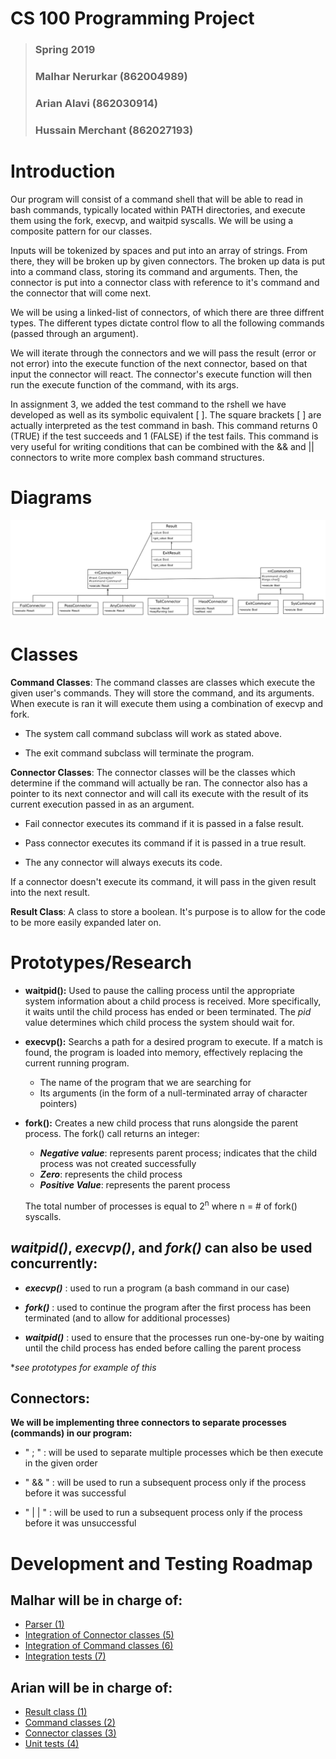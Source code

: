 # CS 100 Programming Project
> ### Spring 2019
> ### Malhar Nerurkar (862004989) 
> ### Arian Alavi (862030914) 
> ### Hussain Merchant (862027193)

# Introduction
Our program will consist of a command shell that
will be able to read in bash commands, typically located within PATH directories, and execute them using the fork, execvp, and waitpid syscalls. We will be using a composite pattern for our classes.

Inputs will be tokenized by spaces and put into an array of strings. From there, they will be broken up by given connectors. The broken up data is put into a command class, storing its command and arguments. Then, the connector is put into a connector class with reference to it's command and the connector that will come next.

We will be using a linked-list of connectors, of which there are three diffrent types. The different types dictate control flow to all the following commands (passed through an argument).

We will iterate through the connectors and we will pass the result (error or not error) into the execute function of the next connector, based on that input the connector will react. The connector's execute function will then run the execute function of the command, with its args.

In assignment 3, we added the test command to the rshell we have developed as well as its symbolic equivalent [ ]. The square brackets [ ] are actually interpreted as the test command in bash. This command returns 0 (TRUE) if the test succeeds and 1 (FALSE) if the test fails. This command is very useful for writing conditions that can be combined with the && and || connectors to write more complex bash command structures.

# Diagrams
![UML](images/CS100-Assignment_2-UML.jpg)
# Classes

**Command Classes**:
The command classes are classes which execute the given user's commands. They will store the command, and its arguments. When execute is ran it will execute them using a combination of execvp and fork. 

* The system call command subclass will work as stated above.

* The exit command subclass will terminate the program.

**Connector Classes**:
The connector classes will be the classes which determine if the command will actually be ran. The connector also has a pointer to its next connector and will call its execute with the result of its current execution passed in as an argument. 

* Fail connector executes its command if it is passed in a false result.

* Pass connector executes its command if it is passed in a true result.

* The any connector will always executs its code.

If a connector doesn't execute its command, it will pass in the given result into the next result.

**Result Class**:
    A class to store a boolean. It's purpose is to allow for the code to be more easily expanded later on.



# Prototypes/Research
* **waitpid():** Used to pause the calling process until the appropriate system information about a child process is received. More specifically, it waits until the child process has ended or been terminated. The *pid* value determines which child process the system should wait for.

* **execvp():** Searchs a path for a desired program to execute. If a match is found, the program is loaded into memory, effectively replacing the current running program.
    * The name of the program that we are searching for
    * Its arguments (in the form of a null-terminated array of character pointers)
* **fork():** Creates a new child process that runs alongside the parent process. The fork() call returns an integer: 
    * ***Negative value***: represents parent process; indicates that the child process was not created successfully
    * ***Zero***: represents the child process
    * ***Positive Value***: represents the parent process

    The total number of processes is equal to 2<sup>n</sup> where n = # of fork() syscalls.

## ***waitpid()*, *execvp()*, and *fork()* can also be used concurrently:**
* ***execvp()*** : used to run a program (a bash command in our case)

* ***fork()*** : used to continue the program after the first process has been terminated (and to allow for additional processes)
* ***waitpid()*** :  used to ensure that the processes run one-by-one by waiting until the child process has ended before calling the parent process 

**see prototypes for example of this*

## **Connectors:**
**We will be implementing three connectors to separate processes (commands) in our program:**
*  " ; " : will be used to separate multiple processes which be then execute in the given order

* " && " : will be used to run a subsequent process only if the process before it was successful

* " | | " : will be used to run a subsequent process only if the process before it was unsuccessful 


# Development and Testing Roadmap
## Malhar will be in charge of:
* [Parser (1)](https://github.com/cs100/spring-2019-assignment-echo-ping-ping-ping/issues/1)
* [Integration of Connector classes (5)](https://github.com/cs100/spring-2019-assignment-echo-ping-ping-ping/issues/2)
* [Integration of Command classes (6)](https://github.com/cs100/spring-2019-assignment-echo-ping-ping-ping/issues/3)
* [Integration tests (7)](https://github.com/cs100/spring-2019-assignment-echo-ping-ping-ping/issues/4)

## Arian will be in charge of: 
* [Result class (1)](https://github.com/cs100/spring-2019-assignment-echo-ping-ping-ping/issues/5)
* [Command classes (2)](https://github.com/cs100/spring-2019-assignment-echo-ping-ping-ping/issues/6)
* [Connector classes (3)](https://github.com/cs100/spring-2019-assignment-echo-ping-ping-ping/issues/7)
* [Unit tests (4)](https://github.com/cs100/spring-2019-assignment-echo-ping-ping-ping/issues/8)


